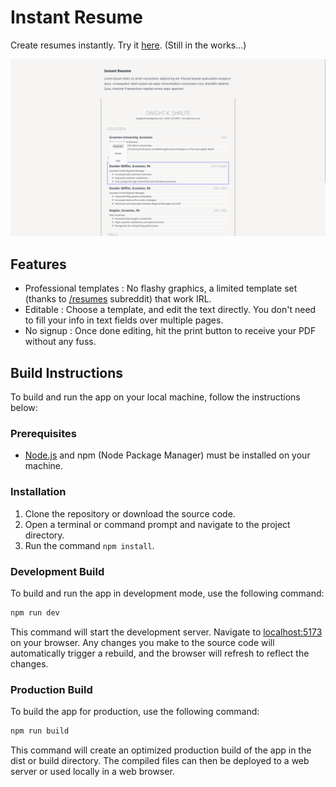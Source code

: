 # Instant Resume

Create resumes instantly. Try it [here](https://www.youtube.com/watch?v=dQw4w9WgXcQ). (Still in the works...)

![screenshot of instant resume web-app](./instantresume.png)

## Features

- Professional templates : No flashy graphics, a limited template set (thanks to [/resumes](https://www.reddit.com/r/resumes/) subreddit) that work IRL.
- Editable : Choose a template, and edit the text directly. You don't need to fill your info in text fields over multiple pages.
- No signup : Once done editing, hit the print button to receive your PDF without any fuss.

## Build Instructions

To build and run the app on your local machine, follow the instructions below:

### Prerequisites

- [Node.js](https://nodejs.org) and npm (Node Package Manager) must be installed on your machine.

### Installation

1.  Clone the repository or download the source code.
2.  Open a terminal or command prompt and navigate to the project directory.
3.  Run the command `npm install`.

### Development Build

To build and run the app in development mode, use the following command:

```sh
npm run dev
```

This command will start the development server. Navigate to [localhost:5173](http://localhost:5173/) on your browser. Any changes you make to the source code will automatically trigger a rebuild, and the browser will refresh to reflect the changes.

### Production Build

To build the app for production, use the following command:

```sh
npm run build
```

This command will create an optimized production build of the app in the dist or build directory. The compiled files can then be deployed to a web server or used locally in a web browser.
